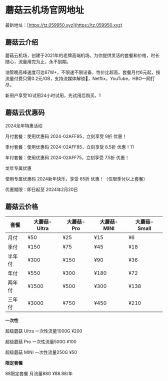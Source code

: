 # 蘑菇云机场官网地址

最新地址：[https://tz.059950.xyz](https://tz.059950.xyz)

## 蘑菇云介绍

蘑菇云机场，创建于2021年的老牌高端机场。为你提供灵活的套餐和价格，时长随心，流量用完为止，永不到期。

油管晚高峰速度可达67W+，不限速不限设备，性价比超高。套餐月付6元起，按流量付费只需0.2元/GB，支持流媒体解锁🎥，Netflix，YouTube，HBO一网打尽。

新用户享受1G试用24小时试用，先试用后购买。1

## 蘑菇云优惠码

2024龙年特惠活动

月付套餐：使用优惠码 2024-02AFF95，立刻享受 9折 优惠！

季付套餐：使用优惠码 2024-02AFF85，立刻享受 8.5折 优惠！11

年付套餐：使用优惠码 2024-02AFF75，立刻享受 7.5折 优惠！

龙年专属优惠

使用专属优惠码 2024新年快乐，享受 65折 优惠！（仅限季付以上套餐）

优惠期限：即日起至 2024年2月20日

## 蘑菇云价格

|套餐|大蘑菇-Ultra|大蘑菇-Pro|大蘑菇-MINI|大蘑菇-Small|
|----|----|----|----|----|
|月付|¥50|¥25|¥15|¥6|
|季付|¥150|¥75|¥45|¥18|
|半年付|¥300|¥150|¥90|¥36|
|年付|¥550|¥300|¥180|¥72|
|两年付|¥1500|¥500|¥300|¥138|
|三年付|¥3000|¥750|¥450|¥210|

**一次性**

超级蘑菇 Ultra 一次性流量1000G ¥200

超级蘑菇 Pro 一次性流量500G ¥100

超级蘑菇 MINI 一次性流量250G ¥50

**限定套餐**

88限定套餐 月流量88G ¥88.88/年
